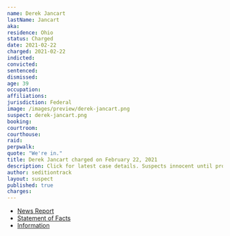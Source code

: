 ```yaml
---
name: Derek Jancart
lastName: Jancart
aka:
residence: Ohio
status: Charged
date: 2021-02-22
charged: 2021-02-22
indicted:
convicted: 
sentenced: 
dismissed: 
age: 39
occupation:
affiliations:
jurisdiction: Federal
image: /images/preview/derek-jancart.png
suspect: derek-jancart.png
booking:
courtroom:
courthouse:
raid:
perpwalk:
quote: "We're in."
title: Derek Jancart charged on February 22, 2021
description: Click for latest case details. Suspects innocent until proven guilty.
author: seditiontrack
layout: suspect
published: true
charges:
---
```

- [News Report](https://www.dispatch.com/story/news/crime/2021/02/23/capitol-riot-arrests-derek-jancart-columbus-ohio-social-media/4567302001/)
- [Statement of Facts](https://extremism.gwu.edu/sites/g/files/zaxdzs2191/f/Derek%20Jancart%20Statement%20of%20Facts.pdf)
- [Information](https://www.justice.gov/usao-dc/case-multi-defendant/file/1380676/download)
